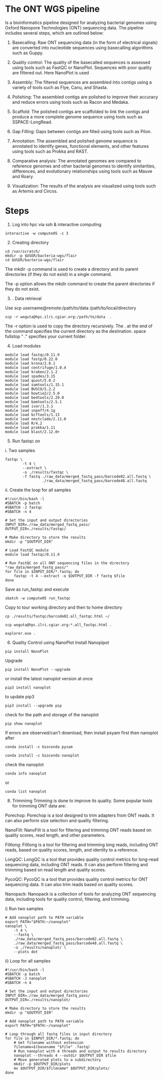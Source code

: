 # The ONT WGS pipeline

Is a bioinformatics pipeline designed for analyzing bacterial genomes using Oxford Nanopore Technologies (ONT) sequencing data. The pipeline includes several steps, which are outlined below:

1.  Basecalling: Raw ONT sequencing data (in the form of electrical signals) are converted into nucleotide sequences using basecalling algorithms such as Guppy.

2.  Quality control: The quality of the basecalled sequences is assessed using tools such as FastQC or NanoPlot. Sequences with poor quality are filtered out. Here NanoPlot is used

3.  Assembly: The filtered sequences are assembled into contigs using a variety of tools such as Flye, Canu, and Shasta.

4.  Polishing: The assembled contigs are polished to improve their accuracy and reduce errors using tools such as Racon and Medaka.

5.  Scaffold: The polished contigs are scaffolded to link the contigs and produce a more complete genome sequence using tools such as SSPACE-LongRead.

6.  Gap Filling: Gaps between contigs are filled using tools such as Pilon.

7.  Annotation: The assembled and polished genome sequence is annotated to identify genes, functional elements, and other features using tools such as Prokka and RAST.

8.  Comparative analysis: The annotated genomes are compared to reference genomes and other bacterial genomes to identify similarities, differences, and evolutionary relationships using tools such as Mauve and Roary.

9.  Visualization: The results of the analysis are visualized using tools such as Artemis and Circos.

# Steps

1.  Log into hpc via ssh & interactive computing
```
interactive -w compute05 -c 3
```

2.  Creating directory
```
cd /var/scratch/
mkdir -p $USER/bacteria-wgs/flair
cd $USER/bacteria-wgs/flair
```

The mkdir -p command is used to create a directory and its parent directories (if they do not exist) in a single command.

The -p option allows the mkdir command to create the parent directories if they do not exist.

3.  .  Data retrieval

Use scp username@remote:/path/to/data /path/to/local/directory

```
scp -r woguta@hpc.ilri.cgiar.org:/path/to/data  .
```

The -r option is used to copy the directory recursively. The . at the end of the command specifies the current directory as the destination. space fullstop " ." specifies your current folder.

4. Load modules
```
module load fastqc/0.11.9
module load fastp/0.22.0
module load krona/2.8.1
module load centrifuge/1.0.4
module load kraken/2.1.2
module load spades/3.15
module load quast/5.0.2
module load samtools/1.15.1
module load BUSCO/5.2.2
module load bowtie2/2.5.0
module load bedtools/2.29.0
module load bamtools/2.5.1
module load ivar/1.3.1
module load snpeff/4.1g
module load bcftools/1.13
module load nextclade/2.11.0
module load R/4.2
module load prokka/1.11
module load blast/2.12.0+
```
5. Run fastqc on

i.      Two samples
```
fastqc \
        -t 4 \
        --extract \
        -o ./results/fastqc \
        -f fastq ./raw_data/merged_fastq_pass/barcode02.all.fastq \
                 ./raw_data/merged_fastq_pass/barcode48.all.fastq
```

ii.    Create the loop for all samples
```
#!/usr/bin/bash -l
#SBATCH -p batch
#SBATCH -J fastqc
#SBATCH -n 4

# Set the input and output directories
INPUT_DIR=./raw_data/merged_fastq_pass/
OUTPUT_DIR=./results/fastqc/

# Make directory to store the results
mkdir -p "$OUTPUT_DIR"

# Load FastQC module
module load fastqc/0.11.9

# Run FastQC on all ONT sequencing files in the directory "raw_data/merged_fastq_pass/"
for file in $INPUT_DIR/*.fastq; do
    fastqc -t 4 --extract -o $OUTPUT_DIR -f fastq $file
done
```
Save as run_fastqc and execute
```
sbatch -w compute05 run_fastqc
```
Copy to tour working directory and then to home directory
```
cp ./results/fastqc/barcode02.all_fastqc.html ~/
```
```
scp woguta@hpc.ilri.cgiar.org:*.all_fastqc.html .
```
```
explorer.exe .
```
6. Quality Control using NanoPlot
Install Nanoplpot
```
pip install NanoPlot
```
Upgrade
```
pip install NanoPlot --upgrade
```
or install the latest nanoplot version at once
```
pip3 install nanoplot
```
to update pip3
```
pip3 install --upgrade pip
```
check for the path and storage of the nanoplot
```
pip show nanoplot
```
If errors are observed/can't download, then install psyam first then nanoplot after
```
conda install -c bioconda pysam
```
```
conda install -c bioconda nanoplot
```
check the nanoplot 
```
conda info nanoplot
```
or
```
conda list nanoplot
```
8. Trimmimg
Trimming is done to improve its quality. Some popular tools for trimming ONT data are:

Porechop: Porechop is a tool designed to trim adapters from ONT reads. It can also perform size selection and quality filtering.

NanoFilt: NanoFilt is a tool for filtering and trimming ONT reads based on quality scores, read length, and other parameters.

Filtlong: Filtlong is a tool for filtering and trimming long reads, including ONT reads, based on quality scores, length, and identity to a reference.

LongQC: LongQC is a tool that provides quality control metrics for long-read sequencing data, including ONT reads. It can also perform filtering and trimming based on read length and quality scores.

PycoQC: PycoQC is a tool that provides quality control metrics for ONT sequencing data. It can also trim reads based on quality scores.

Nanopack: Nanopack is a collection of tools for analyzing ONT sequencing data, including tools for quality control, filtering, and trimming.

i) Run two samples
```
# Add nanoplot path to PATH variable
export PATH="$PATH:~/nanoplot"
nanoplot \
    -t 4 \
    --fastq \
    ./raw_data/merged_fastq_pass/barcode02.all.fastq \
    ./raw_data/merged_fastq_pass/barcode48.all.fastq \
    -o ./results/nanoplot/ \
    --plots dot
```
ii) Loop for all samples
```
#!/usr/bin/bash -l
#SBATCH -p batch
#SBATCH -J nanoplot
#SBATCH -n 4

# Set the input and output directories
INPUT_DIR=./raw_data/merged_fastq_pass/
OUTPUT_DIR=./results/nanoplot/

# Make directory to store the results
mkdir -p "$OUTPUT_DIR"

# Add nanoplot path to PATH variable
export PATH="$PATH:~/nanoplot"

# Loop through all fastq files in input directory
for file in $INPUT_DIR/*.fastq; do
    # Get filename without extension
    filename=$(basename "$file" .fastq)
    # Run nanoplot with 4 threads and output to results directory
    nanoplot --threads 4 --outdir $OUTPUT_DIR $file
    # Move generated plots to a subdirectory
    mkdir -p $OUTPUT_DIR/plots
    mv $OUTPUT_DIR/$filename* $OUTPUT_DIR/plots/
done
```
